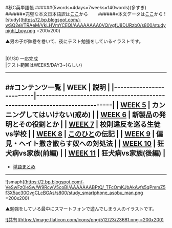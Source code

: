 #秋C英単語帳
######(5words×4days×7weeks=140words)\(多すぎ)
######※完璧な本文日本語訳は[ここ](http://bloomingrowin.blog.fc2.com/)から　　
######※本文データは[ここ](https://archive.org/stream/1100WordsYouNeedToKnow/1100_Words_You_Need_To_Know_djvu.txt)から
![study](https://2.bp.blogspot.com/-wSQ2eVTRAeM/VkLHVmYCEQI/AAAAAAAA0VQ/vgfU8DURzb0/s800/studynight_boy.png =200x200)
<div style="text-align: left;">▲男の子が鉢巻を巻いて、夜にテスト勉強をしているイラストです。</div>
<br><br>
|01/30 一応完成<br>
|テスト範囲はWEEK5/DAY3~(らしい)

----
##コンテンツ一覧
| WEEK                    | 説明                                                                      |
|-------------------------|---------------------------------------------------------------------------|
| [**WEEK 5**](./WEEK5.html)   | カンニングしてはいけない(戒め)                                            |
| [**WEEK 6**](./WEEK6.html)  | 新製品の発明とその役割とか                                                |
| [**WEEK 7**](./WEEK7.html)  | 校則違反を巡る生徒vs学校                                                  |
| [**WEEK 8**](./WEEK8.html)  | [このひと](https://en.wikipedia.org/wiki/Thomas_Anthony_Dooley_III)の伝記 |
| [**WEEK 9**](./WEEK9.html)  | 偏見・ヘイト撒き散らす奴への対処法                                        |
| [**WEEK 10**](./WEEKA.html) | 狂犬病vs家族(前編)                                                        |
| [**WEEK 11**](./WEEKB.html) | 狂犬病vs家族(後編)                                                        |
----
- [単語まとめ](./VOCAB.html)
----
![smaph](https://2.bp.blogspot.com/-VeSwFz0leSw/W9RcwV5coBI/AAAAAAABPtQ/_TFcOmKJbAkAvfs5qPmmZ5f3X5ac30GvgCLcBGAs/s800/study_smartphone_asobu_man.png =200x200)
<div style="text-align: left;">▲勉強をしている最中にスマートフォンで遊んでしまう人のイラストです。</div>

[![共有](https://image.flaticon.com/icons/png/512/23/23681.png =200x200)](https://twitter.com/?status=斎藤一のくそムズ英単語帳https://www.u.tsukuba.ac.jp/~s1811528/english/)
